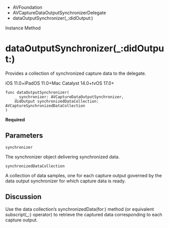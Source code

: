 

- AVFoundation
- AVCaptureDataOutputSynchronizerDelegate
-  dataOutputSynchronizer(\_:didOutput:) 

Instance Method

# dataOutputSynchronizer(\_:didOutput:)

Provides a collection of synchronized capture data to the delegate.

iOS 11.0+iPadOS 11.0+Mac Catalyst 14.0+tvOS 17.0+

``` source
func dataOutputSynchronizer(
    _ synchronizer: AVCaptureDataOutputSynchronizer,
    didOutput synchronizedDataCollection: AVCaptureSynchronizedDataCollection
)
```

**Required**

## Parameters 

`synchronizer`  

The synchronizer object delivering synchronized data.

`synchronizedDataCollection`  

A collection of data samples, one for each capture output governed by the data output synchronizer for which capture data is ready.

## Discussion

Use the data collection’s synchronizedData(for:) method (or equivalent subscript(_:) operator) to retrieve the captured data corresponding to each capture output.

